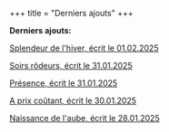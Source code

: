 +++
title = "Derniers ajouts"
+++

**Derniers ajouts:**

[Splendeur de l'hiver, écrit le 01.02.2025](./seasons/24_vingt_quatrieme_saison/splendeur_de_l_hiver/)

[Soirs rôdeurs, écrit le 31.01.2025](./seasons/24_vingt_quatrieme_saison/soirs_rodeurs/)

[Présence, écrit le 31.01.2025](./seasons/24_vingt_quatrieme_saison/presence/)

[A prix coûtant, écrit le 30.01.2025](./seasons/24_vingt_quatrieme_saison/a_prix_coutant/)

[Naissance de l'aube, écrit le 28.01.2025](./seasons/24_vingt_quatrieme_saison/naissance_de_l_aube/)
